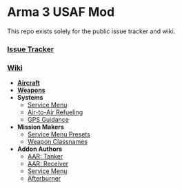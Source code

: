 # Arma 3 USAF Mod
This repo exists solely for the public issue tracker and wiki.

### **[Issue Tracker](https://github.com/Fullerpj/United-States-Air-Force-Mod/issues)**

### **[Wiki](https://github.com/Fullerpj/United-States-Air-Force-Mod/wiki/)**
* **[Aircraft](https://github.com/Fullerpj/United-States-Air-Force-Mod/wiki/Aircraft)**
* **[Weapons](https://github.com/Fullerpj/United-States-Air-Force-Mod/wiki/Weapons)**
* **Systems**
  * [Service Menu](https://github.com/Fullerpj/United-States-Air-Force-Mod/wiki/Service-Menu)
  * [Air-to-Air Refueling](https://github.com/Fullerpj/United-States-Air-Force-Mod/wiki/Air-to-Air-Refueling)
  * [GPS Guidance](https://github.com/Fullerpj/United-States-Air-Force-Mod/wiki/GPS-Guidance)
* **Mission Makers**
  * [Service Menu Presets](https://github.com/Fullerpj/United-States-Air-Force-Mod/wiki/Service-Menu-Difficulty-Presets)
  * [Weapon Classnames](https://github.com/Fullerpj/United-States-Air-Force-Mod/wiki/Weapon-Classnames)
* **Addon Authors**
  * [AAR: Tanker](https://github.com/Fullerpj/United-States-Air-Force-Mod/wiki/aar-tanker-setup)
  * [AAR: Receiver](https://github.com/Fullerpj/United-States-Air-Force-Mod/wiki/aar-receiver-setup)
  * [Service Menu](https://github.com/Fullerpj/United-States-Air-Force-Mod/wiki/Addon-Service-Menu-Setup)
  * [Afterburner](https://github.com/Fullerpj/United-States-Air-Force-Mod/wiki/Addon-Afterburner-Setup)

